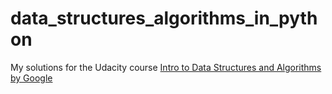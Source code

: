 # data_structures_algorithms_in_python

My solutions for the Udacity course [Intro to Data Structures and Algorithms by Google](https://www.udacity.com/course/data-structures-and-algorithms-in-python--ud513)

